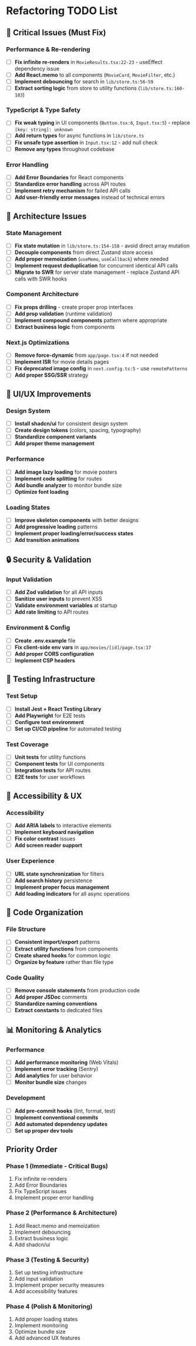 # Refactoring TODO List

## 🚨 Critical Issues (Must Fix)

### Performance & Re-rendering

- [ ] **Fix infinite re-renders** in `MovieResults.tsx:22-23` - useEffect dependency issue
- [ ] **Add React.memo** to all components (`MovieCard`, `MovieFilter`, etc.)
- [ ] **Implement debouncing** for search in `lib/store.ts:56-59`
- [ ] **Extract sorting logic** from store to utility functions (`lib/store.ts:160-183`)

### TypeScript & Type Safety

- [ ] **Fix weak typing** in UI components (`Button.tsx:6`, `Input.tsx:5`) - replace `[key: string]: unknown`
- [ ] **Add return types** for async functions in `lib/store.ts`
- [ ] **Fix unsafe type assertion** in `Input.tsx:12` - add null check
- [ ] **Remove any types** throughout codebase

### Error Handling

- [ ] **Add Error Boundaries** for React components
- [ ] **Standardize error handling** across API routes
- [ ] **Implement retry mechanism** for failed API calls
- [ ] **Add user-friendly error messages** instead of technical errors

## 🔧 Architecture Issues

### State Management

- [ ] **Fix state mutation** in `lib/store.ts:154-158` - avoid direct array mutation
- [ ] **Decouple components** from direct Zustand store access
- [ ] **Add proper memoization** (`useMemo`, `useCallback`) where needed
- [ ] **Implement request deduplication** for concurrent identical API calls
- [ ] **Migrate to SWR** for server state management - replace Zustand API calls with SWR hooks

### Component Architecture

- [ ] **Fix props drilling** - create proper prop interfaces
- [ ] **Add prop validation** (runtime validation)
- [ ] **Implement compound components** pattern where appropriate
- [ ] **Extract business logic** from components

### Next.js Optimizations

- [ ] **Remove force-dynamic** from `app/page.tsx:4` if not needed
- [ ] **Implement ISR** for movie details pages
- [ ] **Fix deprecated image config** in `next.config.ts:5` - use `remotePatterns`
- [ ] **Add proper SSG/SSR** strategy

## 🎨 UI/UX Improvements

### Design System

- [ ] **Install shadcn/ui** for consistent design system
- [ ] **Create design tokens** (colors, spacing, typography)
- [ ] **Standardize component variants**
- [ ] **Add proper theme management**

### Performance

- [ ] **Add image lazy loading** for movie posters
- [ ] **Implement code splitting** for routes
- [ ] **Add bundle analyzer** to monitor bundle size
- [ ] **Optimize font loading**

### Loading States

- [ ] **Improve skeleton components** with better designs
- [ ] **Add progressive loading** patterns
- [ ] **Implement proper loading/error/success states**
- [ ] **Add transition animations**

## 🔒 Security & Validation

### Input Validation

- [ ] **Add Zod validation** for all API inputs
- [ ] **Sanitize user inputs** to prevent XSS
- [ ] **Validate environment variables** at startup
- [ ] **Add rate limiting** to API routes

### Environment & Config

- [ ] **Create .env.example** file
- [ ] **Fix client-side env vars** in `app/movies/[id]/page.tsx:17`
- [ ] **Add proper CORS configuration**
- [ ] **Implement CSP headers**

## 🧪 Testing Infrastructure

### Test Setup

- [ ] **Install Jest + React Testing Library**
- [ ] **Add Playwright** for E2E tests
- [ ] **Configure test environment**
- [ ] **Set up CI/CD pipeline** for automated testing

### Test Coverage

- [ ] **Unit tests** for utility functions
- [ ] **Component tests** for UI components
- [ ] **Integration tests** for API routes
- [ ] **E2E tests** for user workflows

## 📱 Accessibility & UX

### Accessibility

- [ ] **Add ARIA labels** to interactive elements
- [ ] **Implement keyboard navigation**
- [ ] **Fix color contrast** issues
- [ ] **Add screen reader support**

### User Experience

- [ ] **URL state synchronization** for filters
- [ ] **Add search history** persistence
- [ ] **Implement proper focus management**
- [ ] **Add loading indicators** for all async operations

## 🔄 Code Organization

### File Structure

- [ ] **Consistent import/export** patterns
- [ ] **Extract utility functions** from components
- [ ] **Create shared hooks** for common logic
- [ ] **Organize by feature** rather than file type

### Code Quality

- [ ] **Remove console statements** from production code
- [ ] **Add proper JSDoc** comments
- [ ] **Standardize naming conventions**
- [ ] **Extract constants** to dedicated files

## 📊 Monitoring & Analytics

### Performance

- [ ] **Add performance monitoring** (Web Vitals)
- [ ] **Implement error tracking** (Sentry)
- [ ] **Add analytics** for user behavior
- [ ] **Monitor bundle size** changes

### Development

- [ ] **Add pre-commit hooks** (lint, format, test)
- [ ] **Implement conventional commits**
- [ ] **Add automated dependency updates**
- [ ] **Set up proper dev tools**

## Priority Order

### Phase 1 (Immediate - Critical Bugs)

1. Fix infinite re-renders
2. Add Error Boundaries
3. Fix TypeScript issues
4. Implement proper error handling

### Phase 2 (Performance & Architecture)

1. Add React.memo and memoization
2. Implement debouncing
3. Extract business logic
4. Add shadcn/ui

### Phase 3 (Testing & Security)

1. Set up testing infrastructure
2. Add input validation
3. Implement proper security measures
4. Add accessibility features

### Phase 4 (Polish & Monitoring)

1. Add proper loading states
2. Implement monitoring
3. Optimize bundle size
4. Add advanced UX features
